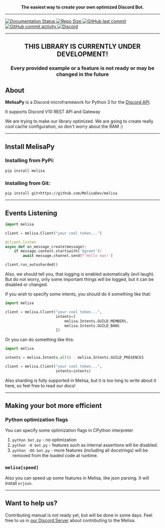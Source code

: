 <p align="center">
  <b>
    The easiest way to create your own <strong>optimized</strong> Discord Bot. 
  </b>
</p>

<hr>

<a class="github-badge" href="https://melisa.readthedocs.io/en/latest/?badge=latest" tabindex="-1">
<img src="https://readthedocs.org/projects/melisa/badge/?version=latest" alt="Documentation Status"/>
</a>
<a class="github-badge" href="https://github.com/MelisaDev/melisa" tabindex="-1">
<img src="https://img.shields.io/github/repo-size/MelisaDev/melisa" alt="Repo Size"/>
</a>
<a class="github-badge" href="https://github.com/MelisaDev/melisa" tabindex="-1">
<img src="https://img.shields.io/github/last-commit/MelisaDev/melisa" alt="GitHub last commit"/>
</a>
<a class="github-badge" href="https://github.com/MelisaDev/melisa" tabindex="-1">
<img src="https://img.shields.io/github/commit-activity/m/MelisaDev/melisa?label=commits" alt="GitHub commit activity"/>
</a>
<a class="github-badge" href="https://discord.gg/QX4EG8f7aD" tabindex="-1">
<img src="https://img.shields.io/discord/951867868188934216" alt="Discord"/>
</a>

<hr>

<h2 align="center">
THIS LIBRARY IS CURRENTLY UNDER DEVELOPMENT!
</h2>

<h3 align="center">Every provided example or a feature is not ready or may be changed in the future</h3>

## About
<strong>MelisaPy</strong> is a Discord microframework for Python 3 
for the [Discord API](https://discord.com/developers/docs/intro). 

It supports Discord V10 REST API and Gateway

We are trying to make our library optimized. 
We are going to create really cool cache configuration, so don't worry about the RAM :)

---
## Install MelisaPy

### Installing from PyPi:
```commandline
pip install melisa
```
### Installing from Git:
```commandline
pip install git+https://github.com/MelisaDev/melisa
```

---

## Events Listening

```python
import melisa

client = melisa.Client("your cool token...")

@client.listen
async def on_message_create(message):
    if message.content.startswith('$greet'):
        await message.channel.send(f'Hello man!')

client.run_autosharded()
```

Also, we should tell you, that logging is enabled automatically (evil laugh).
But do not worry, only some important things will be logged, but it can be disabled or changed.

If you wish to specify some intents, you should do it something like that:

```python
import melisa

client = melisa.Client("your cool token...",
                       intents=[
                           melisa.Intents.GUILD_MEMBERS,
                           melisa.Intents.GUILD_BANS
                       ])
```

Or you can do something like this:

```python
import melisa

intents = melisa.Intents.all() - melisa.Intents.GUILD_PRESENCES

client = melisa.Client("your cool token...",
                       intents=intents)
```

Also sharding is fully supported in Melisa, but it is too long to write about it here,
so feel free to read our docs!

---

## Making your bot more efficient

### Python optimization flags
You can specify some optimization flags in CPython interpreter

1. `python bot.py` - no optimization
2. `python -O bot.py` - features such as internal assertions will be disabled.
3. `python -OO bot.py` - more features (including all docstrings) will be removed from the loaded code at runtime.

### `melisa[speed]`
Also you can speed up some features in Melisa, like json parsing. 
It will install `orjson`.

---

## Want to help us?

Contributing manual is not ready yet, but will be done in some days.
Feel free to us in [our Discord Server](https://discord.gg/QX4EG8f7aD) about contributing to the Melisa.

